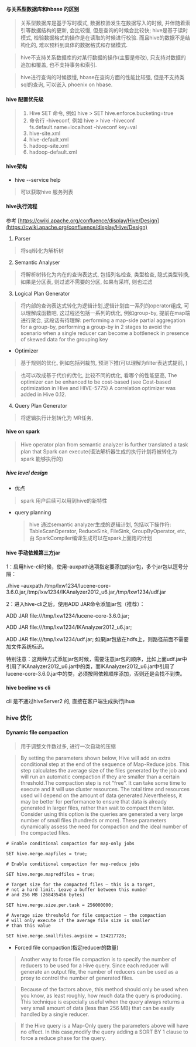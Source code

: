 

#### 与关系型数据库和hbase 的区别
> 关系型数据库是基于写时模式, 数据校验发生在数据写入的时候, 并伴随着索引等数据结构的更新, 会比较慢, 但是查询的时候会比较快; hive是基于读时模式, 检验数据格式的操作是在读取的时候进行校验. 而且hive的数据不是结构化的, 难以预料到具体的数据格式和存储模式.

> hive不支持关系数据库的对某行数据的操作(主要是修改), 只支持对数据的追加和覆盖, 也不支持事务和索引.

> hive进行查询的时候很慢, hbase在查询方面的性能比较强, 但是不支持类sql的查询, 可以嵌入 phoenix on hbase.

#### hive 配置优先级
> 1. Hive SET 命令, 例如 hive > SET hive.enforce.bucketing=true
> 2. 命令行 -hiveconf, 例如 hive > hive -hiveconf fs.default.name=localhost -hiveconf key=val
> 3. hive-site.xml
> 4. hive-default.xml
> 5. hadoop-site.xml
> 6. hadoop-default.xml

#### hive架构
* hive --service help
> 可以获取hive 服务列表


#### hive执行流程
参考 [https://cwiki.apache.org/confluence/display/Hive/Design](https://cwiki.apache.org/confluence/display/Hive/Design)
1. Parser
> 将sql转化为解析树

2. Semantic Analyser
> 将解析树转化为内在的查询表达式, 包括列名检查, 类型检查, 隐式类型转换, 如果是分区表, 则过滤不需要的分区, 如果有采样, 则也过滤

3. Logical Plan Generator
> 将内部的查询表达式转化为逻辑计划,逻辑计划由一系列的operator组成, 可以理解成函数吧,  这过程还包括一系列的优化, 例如group-by, 提前在map端进行聚合, 这段话有待理解: performing a map-side partial aggregation for a group-by, performing a group-by in 2 stages to avoid the scenario when a single reducer can become a bottleneck in presence of skewed data for the grouping key

* Optimizer
> 基于规则的优化, 例如包括列裁剪, 预测下推(可以理解为filter表达式提前, )

> 也可以改成基于代价的优化, 比较不同的优化, 看哪个的性能更高, The optimizer can be enhanced to be cost-based (see Cost-based optimization in Hive and HIVE-5775)
> A correlation optimizer was added in Hive 0.12.



4. Query Plan Generator
> 将逻辑执行计划转化为 MR任务,


#### hive on spark 
> Hive operator plan from semantic analyzer is further translated a task plan that Spark can execute(语法解析器生成的执行计划将被转化为spark 能够执行的)


##### hive level design
* 优点
> spark 用户后续可以用到hive的新特性

* query planning
   > hive 通过semantic analyzer生成的逻辑计划, 包括以下操作符: TableScanOperator, ReduceSink, FileSink, GroupByOperator, etc, 由 SparkCompiler编译生成可以在spark上面跑的计划


#### hive 手动依赖第三方jar 
1：启用hive-cli时候，使用–auxpath选项指定要添加的jar包，多个jar包以逗号分隔：

./hive –auxpath /tmp/lxw1234/lucene-core-3.6.0.jar,/tmp/lxw1234/IKAnalyzer2012_u6.jar,/tmp/lxw1234/udf.jar

2：进入hive-cli之后，使用ADD JAR命令添加jar包（推荐）：

ADD JAR file:///tmp/lxw1234/lucene-core-3.6.0.jar;

ADD JAR file:///tmp/lxw1234/IKAnalyzer2012_u6.jar;

ADD JAR file:///tmp/lxw1234/udf.jar;
如果jar包放在hdfs上，则路径前面不需要加文件系统标识。

特别注意：这两种方式添加jar包时候，需要注意jar包的顺序，比如上面udf.jar中引用了IKAnalyzer2012_u6.jar中的类，而IKAnalyzer2012_u6.jar中引用了lucene-core-3.6.0.jar中的类，必须按照依赖顺序添加，否则还是会找不到类。

#### hive beeline vs cli
cli 是不通过hiveServer2 的, 直接在客户端生成执行jihua

### hive 优化
#### Dynamic file compaction
> 用于调整文件数过多, 进行一次自动的压缩

> By setting the parameters shown below, Hive will add an extra conditional step at the end of the sequence of Map-Reduce jobs. This step calculates the average size of the files generated by the job and will run an automatic compaction if they are smaller than a certain threshold.The compaction step is not “free”.  It can take some time to execute and it will use cluster resources. 
The total time and resources used will depend on the amount of data generated.Nevertheless, it may be better for performance to ensure that data is already generated in larger files, rather than wait to compact them later. Consider using this option is the queries are generated a very large number of small files (hundreds or more).  These parameters dynamically assess the need for compaction and the ideal number of the compacted files.

```
# Enable conditional compaction for map-only jobs

SET hive.merge.mapfiles = true;

# Enable conditional compaction for map-reduce jobs

SET hive.merge.mapredfiles = true;

# Target size for the compacted files – this is a target,
# not a hard limit. Leave a buffer between this number 
# and 256 MB (268435456 bytes)

SET hive.merge.size.per.task = 256000000;

# Average size threshold for file compaction – the compaction 
# will only execute if the average file size is smaller 
# than this value

SET hive.merge.smallfiles.avgsize = 134217728;
```

* Forced file compaction(指定reducer的数量)
> Another way to force file compaction is to specify the number of reducers to be used for a Hive query.  Since each reducer will generate an output file, the number of reducers can be used as a proxy to control the number of generated files.

>Because of the factors above, this method should only be used when you know, as least roughly, how much data the query is producing. This technique is especially useful when the query always returns a very small amount of data (less than 256 MB) that can be easily handled by a single reducer.

>If the Hive query is a Map-Only query the parameters above will have no effect. In this case,modify the query adding a SORT BY 1 clause to force a reduce phase for the query.
<!--stackedit_data:
eyJoaXN0b3J5IjpbLTI1MTc2NzE0MywxNTgzNTUxOTA4XX0=
-->